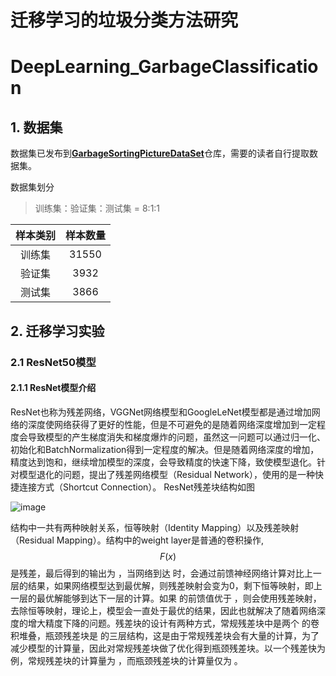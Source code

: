 # 迁移学习的垃圾分类方法研究
# DeepLearning_GarbageClassification

## 1. 数据集
数据集已发布到[**GarbageSortingPictureDataSet**](https://github.com/GuoHuiTian/GarbageSortingPictureDataSet)仓库，需要的读者自行提取数据集。

数据集划分
> 训练集：验证集：测试集 = 8:1:1

| 样本类别 | 样本数量 |
| :--: | :--: | 
| 训练集 | 31550 |
| 验证集 | 3932 |
| 测试集 | 3866 |

## 2. 迁移学习实验
### 2.1 ResNet50模型
#### 2.1.1 ResNet模型介绍
ResNet也称为残差网络，VGGNet网络模型和GoogleLeNet模型都是通过增加网络的深度使网络获得了更好的性能，但是不可避免的是随着网络深度增加到一定程度会导致模型的产生梯度消失和梯度爆炸的问题，虽然这一问题可以通过归一化、初始化和BatchNormalization得到一定程度的解决。但是随着网络深度的增加，精度达到饱和，继续增加模型的深度，会导致精度的快速下降，致使模型退化。针对模型退化的问题，提出了残差网络模型（Residual Network），使用的是一种快捷连接方式（Shortcut Connection）。
ResNet残差块结构如图

![image](https://user-images.githubusercontent.com/131667281/234751388-7f36fd4c-91c1-4c78-a66b-f85b95f5a8c5.png)

结构中一共有两种映射关系，恒等映射（Identity Mapping）以及残差映射（Residual Mapping）。结构中的weight layer是普通的卷积操作,
$$ 
F(x) 
$$
是残差，最后得到的输出为 ，当网络到达 时，会通过前馈神经网络计算对比上一层的结果，如果网络模型达到最优解，则残差映射会变为0，剩下恒等映射，即上一层的最优解能够到达下一层的计算。如果 的前馈值优于 ，则会使用残差映射，去除恒等映射，理论上，模型会一直处于最优的结果，因此也就解决了随着网络深度的增大精度下降的问题。残差块的设计有两种方式，常规残差块中是两个 的卷积堆叠，瓶颈残差块是 的三层结构，这是由于常规残差块会有大量的计算，为了减少模型的计算量，因此对常规残差块做了优化得到瓶颈残差块。以一个残差快为例，常规残差块的计算量为 ，而瓶颈残差块的计算量仅为 。
